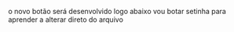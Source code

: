 o novo botão será desenvolvido logo abaixo
vou botar setinha para aprender a alterar direto do arquivo
